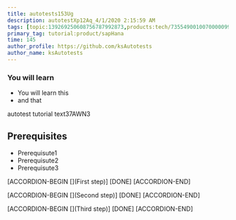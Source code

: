 ```yaml
---
title: autotests153Ug
description: autotestXp12Aq_4/1/2020 2:15:59 AM
tags: [topic:139269250608756787992873,products:tech/73554900100700000996,tutorial:experience/advanced]
primary_tag: tutorial:product/sapHana
time: 145
author_profile: https://github.com/ksAutotests
author_name: ksAutotests
---
```

### You will learn
- You will learn this
- and that

autotest tutorial text37AWN3

## Prerequisites
- Prerequisute1
- Prerequisute2
- Prerequisute3

[ACCORDION-BEGIN [](First step)]
[DONE]
[ACCORDION-END]

[ACCORDION-BEGIN [](Second step)]
[DONE]
[ACCORDION-END]

[ACCORDION-BEGIN [](Third step)]
[DONE]
[ACCORDION-END]

